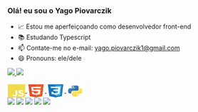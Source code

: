 ### Olá! eu sou o Yago Piovarczik

- 📈 Estou me aperfeiçoando como desenvolvedor front-end
- 📚 Estudando Typescript
- 📫 Contate-me no e-mail: yago.piovarczik1@gmail.com
- 😄 Pronouns: ele/dele
<div>
  <a href="https://github.com/yaccus">
  <img height="180cm"src="https://github-readme-stats.vercel.app/api?username=yaccus&show_icons=true&theme=dark&iclude_all_commits=true&count+private=true"/>
  <img height="180cm"src="https://github-readme-stats.vercel.app/api/top.langs/?username=yaccus&layout=compact&langs_count=16&theme=dark"/>
<div>

<div style="display: inline_block"><br>
  <img align="center" alt="Yaccus-Js" height="30" width="40" src="https://raw.githubusercontent.com/devicons/devicon/master/icons/javascript/javascript-plain.svg">
  <img align="center" alt="Yaccus-HTML" height="30" width="40" src="https://raw.githubusercontent.com/devicons/devicon/master/icons/html5/html5-original.svg">
  <img align="center" alt="Yaccus-CSS" height="30" width="40" src="https://raw.githubusercontent.com/devicons/devicon/master/icons/css3/css3-original.svg">
  <img align="center" alt="Yaccus-Python" height="30" width="40" src="https://raw.githubusercontent.com/devicons/devicon/master/icons/python/python-original.svg">
</div>

<div> 
  <a href="https://www.youtube.com/@yagopiovarczik1744/" target="_blank"><img src="https://img.shields.io/badge/YouTube-FF0000?style=for-the-badge&logo=youtube&logoColor=white" target="_blank"></a>
  <a href="https://instagram.com/yago.piovarczik" target="_blank"><img src="https://img.shields.io/badge/-Instagram-%23E4405F?style=for-the-badge&logo=instagram&logoColor=white" target="_blank"></a>
 	<a href="https://www.twitch.tv/yaccus" target="_blank"><img src="https://img.shields.io/badge/Twitch-9146FF?style=for-the-badge&logo=twitch&logoColor=white" target="_blank"></a>
 <a href="https://discord.gg/559382848667385868" target="_blank"><img src="https://img.shields.io/badge/Discord-7289DA?style=for-the-badge&logo=discord&logoColor=white" target="_blank"></a> 
 <a href="https://linkedin.com/in/yago-piovarczik-278403216" target="_blank"><img src="https://img.shields.io/badge/LinkedIn-0077B5?style=for-the-badge&logo=linkedin&logoColor=white" target="_blank"></a>
</div>



  
  


